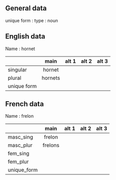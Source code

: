 ## General data

unique form :
type : noun

## English data

Name : hornet

|             |  main   | alt 1 | alt 2 | alt 3 |
| :---------- | :-----: | :---: | :---: | ----- |
| singular    | hornet  |       |       |       |
| plural      | hornets |       |       |       |
| unique form |         |       |       |       |

## French data

Name : frelon

|             |  main   | alt 1 | alt 2 | alt 3 |
| :---------- | :-----: | :---: | :---: | :---: |
| masc_sing   | frelon  |       |       |       |
| masc_plur   | frelons |       |       |       |
| fem_sing    |         |       |       |       |
| fem_plur    |         |       |       |       |
| unique_form |         |       |       |       |


